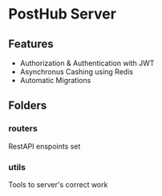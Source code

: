 # PostHub Server

## Features

- Authorization & Authentication with JWT
- Asynchronus Cashing using Redis
- Automatic Migrations

## Folders

### routers

RestAPI enspoints set

### utils

Tools to server's correct work